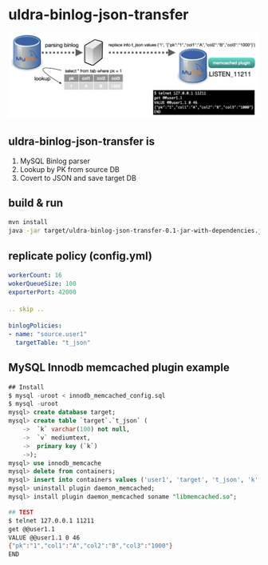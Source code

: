 # uldra-binlog-json-transfer

<img src="overview.png" width="800">

## uldra-binlog-json-transfer is 
1. MySQL Binlog parser
2. Lookup by PK from source DB
3. Covert to JSON and save target DB

## build & run
```bash
mvn install
java -jar target/uldra-binlog-json-transfer-0.1-jar-with-dependencies.jar --config-file=config.yml
```

## replicate policy (config.yml)
```yaml
workerCount: 16
wokerQueueSize: 100
exporterPort: 42000

.. skip ..

binlogPolicies:
- name: "source.user1"
  targetTable: "t_json"
```

## MySQL Innodb memcached plugin example
```sql
## Install
$ mysql -uroot < innodb_memcached_config.sql
$ mysql -uroot
mysql> create database target;
mysql> create table `target`.`t_json` (
    ->  `k` varchar(100) not null,
    ->  `v` mediumtext,
    ->  primary key (`k`)
    ->);
mysql> use innodb_memcache
mysql> delete from containers;
mysql> insert into containers values ('user1', 'target', 't_json', 'k', 'v', 0,0,0, 'PRIMARY');
mysql> uninstall plugin daemon_memcached; 
mysql> install plugin daemon_memcached soname "libmemcached.so"; 
```
```bash
## TEST
$ telnet 127.0.0.1 11211
get @@user1.1
VALUE @@user1.1 0 46
{"pk":"1","col1":"A","col2":"B","col3":"1000"}
END
```
